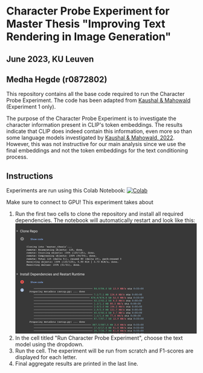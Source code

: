 # Character Probe Experiment for Master Thesis "Improving Text Rendering in Image Generation"
## June 2023, KU Leuven 
## Medha Hegde (r0872802)

This repository contains all the base code required to run the Character Probe Experiment.
The code has been adapted from [Kaushal & Mahowald](https://github.com/Ayushk4/character-probing-pytorch/tree/master) (Experiment 1 only).

The purpose of the Character Probe Experiment is to investigate the character information present in CLIP's token embeddings.
The results indicate that CLIP does indeed contain this information, even more so than some language models investigated by [Kaushal & Mahowald, 2022](https://arxiv.org/abs/2206.02608).  
However, this was not instructive for our main analysis since we use the final embeddings and not the token embeddings for the text conditioning process.

## Instructions

Experiments are run using this Colab Notebook:
[![Colab](https://colab.research.google.com/assets/colab-badge.svg)](https://github.com/medha-hegde/master_thesis/blob/main/thesis_experiments.ipynb)

Make sure to connect to GPU!
This experiment takes about 
1. Run the first two cells to clone the repository and install all required dependencies. The notebook will automatically restart and look like this:
    ![step1_image](/preliminary%20experiments/readme_imgs/step1.png)
2. In the cell titled "Run Character Probe Experiment", choose the text model using the dropdown.
3. Run the cell. The experiment will be run from scratch and F1-scores are displayed for each letter.
4. Final aggregate results are printed in the last line. 





